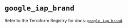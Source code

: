 # `google_iap_brand`

Refer to the Terraform Registry for docs: [`google_iap_brand`](https://registry.terraform.io/providers/hashicorp/google-beta/6.45.0/docs/resources/google_iap_brand).
